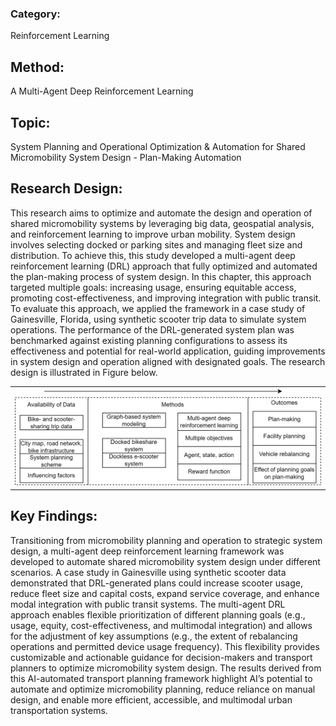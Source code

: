 ### Category: 
Reinforcement Learning
## Method: 
A Multi-Agent Deep Reinforcement Learning
## Topic: 
System Planning and Operational Optimization & Automation for Shared Micromobility System Design - Plan-Making Automation
## Research Design: 
This research aims to optimize and automate the design and operation of shared micromobility systems by leveraging big data, geospatial analysis, and reinforcement learning to improve urban mobility. System design involves selecting docked or parking sites and managing fleet size and distribution. To achieve this, this study developed a multi-agent deep reinforcement learning (DRL) approach that fully optimized and automated the plan-making process of system design. In this chapter, this approach targeted multiple goals: increasing usage, ensuring equitable access, promoting cost-effectiveness, and improving integration with public transit. To evaluate this approach, we applied the framework in a case study of Gainesville, Florida, using synthetic scooter trip data to simulate system operations. The performance of the DRL-generated system plan was benchmarked against existing planning configurations to assess its effectiveness and potential for real-world application, guiding improvements in system design and operation aligned with designated goals. The research design is illustrated in Figure below.

<table style="margin-left: auto; margin-right: auto;">
  <tr style="text-align: center;">
    <td><img src="Figures/Paper 4.png"></td>
  </tr>
 </table>

## Key Findings: 
Transitioning from micromobility planning and operation to strategic system design, a multi-agent deep reinforcement learning framework was developed to automate shared micromobility system design under different scenarios. A case study in Gainesville using synthetic scooter data demonstrated that DRL-generated plans could increase scooter usage, reduce fleet size and capital costs, expand service coverage, and enhance modal integration with public transit systems. The multi-agent DRL approach enables flexible prioritization of different planning goals (e.g., usage, equity, cost-effectiveness, and multimodal integration) and allows for the adjustment of key assumptions (e.g., the extent of rebalancing operations and permitted device usage frequency). This flexibility provides customizable and actionable guidance for decision-makers and transport planners to optimize micromobility system design. The results derived from this AI-automated transport planning framework highlight AI’s potential to automate and optimize micromobility planning, reduce reliance on manual design, and enable more efficient, accessible, and multimodal urban transportation systems.
